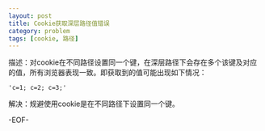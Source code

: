 ```yaml
---
layout: post
title: Cookie获取深层路径值错误
category: problem
tags: [cookie, 路径]
---
```


描述：对cookie在不同路径设置同一个键，在深层路径下会存在多个该键及对应的值，所有浏览器表现一致。即获取到的值可能出现如下情况：

	'c=1; c=2; c=3;'

解决：规避使用cookie是在不同路径下设置同一个键。

-EOF-
